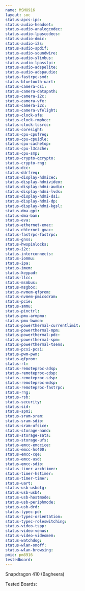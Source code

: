 ```yaml
---
name: MSM8916
layout: soc
status-apcs-ipc: 
status-audio-headset:
status-audio-analogcodec: 
status-audio-lpascodecs: 
status-audio-dmic: 
status-audio-i2s: 
status-audio-spdif: 
status-audio-soundwire:
status-audio-slimbus: 
status-audio-lpasslpi: 
status-audio-adspelite: 
status-audio-adspaudio: 
status-fastrpc-smd:
status-bluetooth-uart:
status-camera-csi:
status-camera-datapath:
status-camera-i2c:
status-camera-vfe:
status-camera-i2c:
status-camera-vfelight:
status-clock-sfe:
status-clock-rmphcc:
status-clock-tcsrcc:
status-coresight:
status-cpu-cpufreq:
status-cpu-cpuidle:
status-cpu-cachetop:
status-cpu-l3cache:
status-cpu-smp:
status-crypto-qcrypto:
status-crypto-rng:
status-dcc:
status-ddrfreq:
status-display-hdmicec:
status-display-hdmivideo:
status-display-hdmi-audio:
status-display-hdmi-lvds:
status-display-hdmi-dsi:
status-display-hdmi-dp:
status-display-hdmi-kgsl:
status-dma-gpi:
status-dma-bam:
status-eva:
status-ethernet-emac:
status-ehternet-gmac:
status-fastrpc-fastrpc:
status-gnss:
status-hwspinlocks:
status-i2c:
status-interconnects:
status-iommu:
status-ipa:
status-imem:
status-keypad:
status-llcc:
status-msmbus:
status-msgbox:
status-nvmem-qfprom:
status-nvmem-pmicsdram:
status-pcie:
status-smmu:
status-pinctrl:
status-pmu-armpmu:
status-pmu-bwmon:
status-powerthermal-currentlimit:
status-powerthermal-mpm:
status-powerthermal-pdc:
status-powerthermal-spm:
status-powerthermal-tsens:
status-pcsi-pcsi:
status-pwm-pwm:
status-qfprom:
status-rt:
status-remoteproc-adsp:
status-remoteproc-cdsp:
status-remoteproc-sdsp:
status-remoteproc-mdsp:
status-remoteproc-fastrpc:
status-rng:
status-rsb:
status-security:
status-sid:
status-spmi:
status-sram-sram:
status-sram-sdio:
status-sram-ufsice:
status-storage-nand:
status-storage-sata:
status-storage-ufs:
status-emcc-emccice:
status-emcc-hs400:
status-emcc-cqe:
status-emcc-usd:
status-emcc-sdio:
status-timer-archtimer:
status-timer-hstimer:
status-timer-timer:
status-uart:
status-usb-usbotg:
status-usb-usb4:
status-usb-hostmode:
status-usb-periphmode:
status-usb-drd:
status-typec-pd:
status-typec-orientation:
status-typec-roleswitching:
status-video-tspp:
status-video-venus:
status-video-videomem:
status-watchdog:
status-wlan-onoff:
status-wlan-browsing:
pmic: pm8916
testedboard:
---
```

Snapdragon 410 (Bagheera)

Tested Boards:
